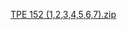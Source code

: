 [TPE 152 (1,2,3,4,5,6,7).zip](https://github.com/user-attachments/files/20407461/TPE.152.1.2.3.4.5.6.7.zip)
